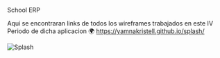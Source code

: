 School ERP

Aqui se encontraran links de todos los  wireframes trabajados en este IV Periodo de dicha aplicacion 🌍
https://yamnakristell.github.io/splash/

![Splash](https://user-images.githubusercontent.com/79730258/134598396-659af5a8-974b-47af-bd59-9699f4b48823.jpg)
